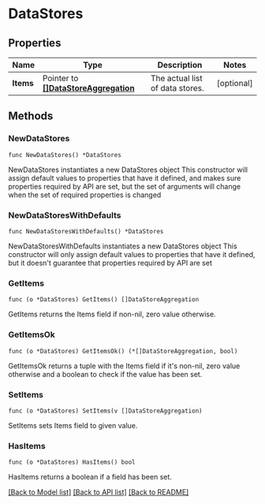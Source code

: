 # DataStores

## Properties

Name | Type | Description | Notes
------------ | ------------- | ------------- | -------------
**Items** | Pointer to [**[]DataStoreAggregation**](DataStoreAggregation.md) | The actual list of data stores. | [optional] 

## Methods

### NewDataStores

`func NewDataStores() *DataStores`

NewDataStores instantiates a new DataStores object
This constructor will assign default values to properties that have it defined,
and makes sure properties required by API are set, but the set of arguments
will change when the set of required properties is changed

### NewDataStoresWithDefaults

`func NewDataStoresWithDefaults() *DataStores`

NewDataStoresWithDefaults instantiates a new DataStores object
This constructor will only assign default values to properties that have it defined,
but it doesn't guarantee that properties required by API are set

### GetItems

`func (o *DataStores) GetItems() []DataStoreAggregation`

GetItems returns the Items field if non-nil, zero value otherwise.

### GetItemsOk

`func (o *DataStores) GetItemsOk() (*[]DataStoreAggregation, bool)`

GetItemsOk returns a tuple with the Items field if it's non-nil, zero value otherwise
and a boolean to check if the value has been set.

### SetItems

`func (o *DataStores) SetItems(v []DataStoreAggregation)`

SetItems sets Items field to given value.

### HasItems

`func (o *DataStores) HasItems() bool`

HasItems returns a boolean if a field has been set.


[[Back to Model list]](../README.md#documentation-for-models) [[Back to API list]](../README.md#documentation-for-api-endpoints) [[Back to README]](../README.md)


